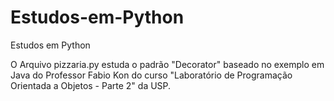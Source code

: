 # Estudos-em-Python
Estudos em Python

O Arquivo pizzaria.py estuda o padrão "Decorator" baseado no exemplo em Java do Professor Fabio Kon do curso "Laboratório de Programação Orientada a Objetos - Parte 2"
da USP.

